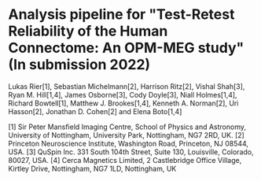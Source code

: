 ﻿# Analysis pipeline for "Test-Retest Reliability of the Human Connectome: An OPM-MEG study" (In submission 2022)

Lukas Rier[1], Sebastian Michelmann[2], Harrison Ritz[2], Vishal Shah[3], Ryan M. Hill[1,4], James Osborne[3], Cody Doyle[3], Niall Holmes[1,4], Richard Bowtell[1], Matthew J. Brookes[1,4], Kenneth A. Norman[2], Uri Hasson[2], Jonathan D. Cohen[2] and Elena Boto[1,4]
 
[1] Sir Peter Mansfield Imaging Centre, School of Physics and Astronomy, University of Nottingham, University Park, Nottingham, NG7 2RD, UK.
[2] Princeton Neuroscience Institute, Washington Road, Princeton, NJ 08544, USA.
[3] QuSpin Inc. 331 South 104th Street, Suite 130, Louisville, Colorado, 80027, USA.
[4] Cerca Magnetics Limited, 2 Castlebridge Office Village, Kirtley Drive, Nottingham, NG7 1LD, Nottingham, UK
